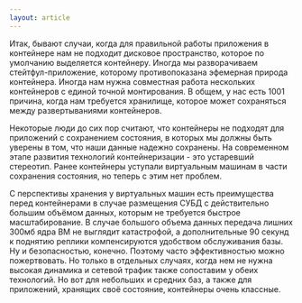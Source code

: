 ```yaml
---
layout: article
---
```

Итак, бывают случаи, когда для правильной работы приложения в контейнере нам не подходит дисковое пространство, которое по умолчанию выделяется контейнеру. Иногда мы разворачиваем стейтфул-приложение, которому противопоказана эфемерная природа контейнера. Иногда нам нужна совместная работа нескольких контейнеров с единой точной монтирования. В общем, у нас есть 1001 причина, когда нам требуется хранилище, которое может сохраняться между развертываниями контейнеров.

Некоторые люди до сих пор считают, что контейнеры не подходят для приложений с сохранением состояния, в которых мы должны быть уверены в том, что наши данные надежно сохранены. На современном этапе развития технологий контейнеризации - это устаревший стереотип. Ранее контейнеры уступали виртуальным машинам в части сохранения состояния, но теперь с этим нет проблем. 

С перспективы хранения у виртуальных машин есть преимущества перед контейнерами в случае размещения СУБД с действительно большим объёмом данных, которым не требуется быстрое масштабирование. В случае большого объема данных передача лишних 300мб ядра ВМ не выглядит катастрофой, а дополнительные 90 секунд к поднятию реплики компенсируются удобством обслуживания базы. Ну и безопасностью, конечно. Поэтому часто эффективностью можно пожертвовать. Но только в отдельных случаях, когда нем не нужна высокая динамика и сетевой трафик также сопоставим у обеих технологий. Но вот для небольших и средних баз, а также для приложений, хранящих своё состояние, контейнеры очень классные.
